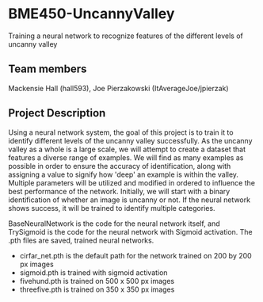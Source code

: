 # BME450-UncannyValley
Training a neural network to recognize features of the different levels of uncanny valley

## Team members
Mackensie Hall (hall593), Joe Pierzakowski (ItAverageJoe/jpierzak)  

## Project Description
Using a neural network system, the goal of this project is to train it to identify different levels of the uncanny valley successfully. As the uncanny valley as a whole is a large scale, we will attempt to create a dataset that features a diverse range of examples. We will find as many examples as possible in order to ensure the accuracy of identification, along with assigning a value to signify how 'deep' an example is within the valley. Multiple parameters will be utilized and modified in ordered to influence the best performance of the network. Initially, we will start with a binary identification of whether an image is uncanny or not. If the neural network shows success, it will be trained to identify multiple categories.

BaseNeuralNetwork is the code for the neural network itself, and TrySigmoid is the code for the neural network with Sigmoid activation.
The .pth files are saved, trained neural networks.
- cirfar_net.pth is the default path for the network trained on 200 by 200 px images
- sigmoid.pth is trained with sigmoid activation
- fivehund.pth is trained on 500 x 500 px images
- threefive.pth is trained on 350 x 350 px images
